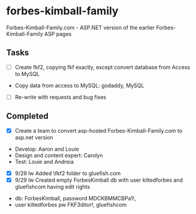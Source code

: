 # forbes-kimball-family
Forbes-Kimball-Family.com - ASP.NET version of the earlier Forbes-Kimball-Family ASP pages

## Tasks
- [ ] Create fkf2, copying fkf exactly, except convert database from Access to MySQL
- Copy data from access to MySQL: godaddy, MySQL 
- [ ] Re-write with requests and bug fixes

## Completed
- [x] Create a team to convert asp-hosted Forbes-Kimball-Family.com to asp.net version
- Develop: Aaron and Louie
- Design and content expert: Carolyn
- Test: Louie and Andreia
- [x] 9/29 lw Added \fkf2 folder to gluefish.com
- [x] 9/29 lw Created empty ForbesKimball db with user kiltedforbes and gluefishcom having edit rights
- db: ForbesKimball, password MDCKBMMCBPa1!, 
- user kiltedforbes pw FKF3ditor!, gluefishcom
